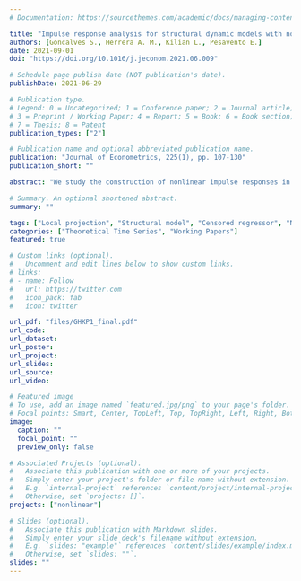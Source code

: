 ```yaml
---
# Documentation: https://sourcethemes.com/academic/docs/managing-content/

title: "Impulse response analysis for structural dynamic models with nonlinear regressors"
authors: [Goncalves S., Herrera A. M., Kilian L., Pesavento E.]
date: 2021-09-01
doi: "https://doi.org/10.1016/j.jeconom.2021.06.009"

# Schedule page publish date (NOT publication's date).
publishDate: 2021-06-29

# Publication type.
# Legend: 0 = Uncategorized; 1 = Conference paper; 2 = Journal article;
# 3 = Preprint / Working Paper; 4 = Report; 5 = Book; 6 = Book section;
# 7 = Thesis; 8 = Patent
publication_types: ["2"]

# Publication name and optional abbreviated publication name.
publication: "Journal of Econometrics, 225(1), pp. 107-130"
publication_short: ""

abstract: "We study the construction of nonlinear impulse responses in linear structural dynamic models that include nonlinearly transformed regressors. We derive the closed-form solution for the population impulse responses to a given shock and propose a control function approach to estimating these responses without taking a stand on how the remainder of the model is identified. Our plug-in estimator dispenses with the need for simulations and, unlike conventional local projection (LP) estimators, is consistent. A modified LP estimator is shown to be consistent in special cases, but less accurate in nite samples than the plug-in estimator."

# Summary. An optional shortened abstract.
summary: ""

tags: ["Local projection", "Structural model", "Censored regressor", "Nonlinear transformation", "Nonlinear responses", "Monte Carlo integration"]
categories: ["Theoretical Time Series", "Working Papers"]
featured: true

# Custom links (optional).
#   Uncomment and edit lines below to show custom links.
# links:
# - name: Follow
#   url: https://twitter.com
#   icon_pack: fab
#   icon: twitter

url_pdf: "files/GHKP1_final.pdf"
url_code:
url_dataset:
url_poster:
url_project:
url_slides:
url_source:
url_video:

# Featured image
# To use, add an image named `featured.jpg/png` to your page's folder. 
# Focal points: Smart, Center, TopLeft, Top, TopRight, Left, Right, BottomLeft, Bottom, BottomRight.
image:
  caption: ""
  focal_point: ""
  preview_only: false

# Associated Projects (optional).
#   Associate this publication with one or more of your projects.
#   Simply enter your project's folder or file name without extension.
#   E.g. `internal-project` references `content/project/internal-project/index.md`.
#   Otherwise, set `projects: []`.
projects: ["nonlinear"]

# Slides (optional).
#   Associate this publication with Markdown slides.
#   Simply enter your slide deck's filename without extension.
#   E.g. `slides: "example"` references `content/slides/example/index.md`.
#   Otherwise, set `slides: ""`.
slides: ""
---
```

